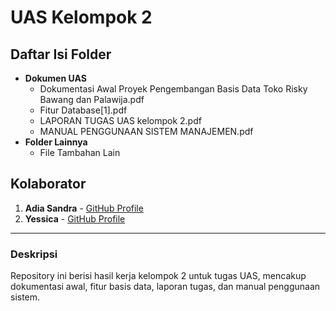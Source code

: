 # UAS Kelompok 2

## Daftar Isi Folder
- **Dokumen UAS**
  - Dokumentasi Awal Proyek Pengembangan Basis Data Toko Risky Bawang dan Palawija.pdf
  - Fitur Database[1].pdf
  - LAPORAN TUGAS UAS kelompok 2.pdf
  - MANUAL PENGGUNAAN SISTEM MANAJEMEN.pdf
- **Folder Lainnya**
  - File Tambahan Lain

## Kolaborator
1. **Adia Sandra** - [GitHub Profile](https://github.com/sandraalmeera)
2. **Yessica** - [GitHub Profile](https://github.com/yesicafapa)


---

### Deskripsi
Repository ini berisi hasil kerja kelompok 2 untuk tugas UAS, mencakup dokumentasi awal, fitur basis data, laporan tugas, dan manual penggunaan sistem.
